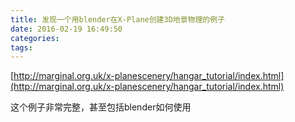 ```yaml
---
title: 发现一个用blender在X-Plane创建3D地景物理的例子
date: 2016-02-19 16:49:50
categories:
tags:
---
```





[http://marginal.org.uk/x-planescenery/hangar_tutorial/index.html](http://marginal.org.uk/x-planescenery/hangar_tutorial/index.html)

这个例子非常完整，甚至包括blender如何使用
